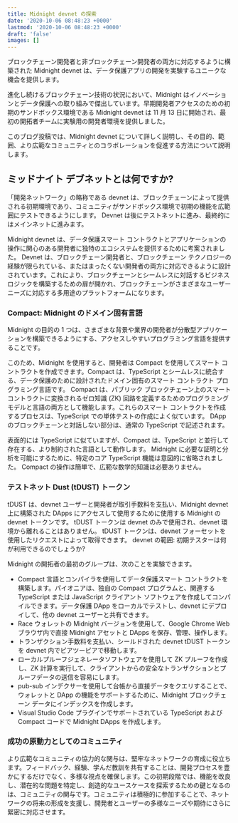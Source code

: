 ```yaml
---
title: Midnight devnet の探索
date: '2020-10-06 08:48:23 +0000'
lastmod: '2020-10-06 08:48:23 +0000'
draft: 'false'
images: []
---
```


ブロックチェーン開発者と非ブロックチェーン開発者の両方に対応するように構築された Midnight devnet は、データ保護アプリの開発を実験するユニークな機会を提供します。

進化し続けるブロックチェーン技術の状況において、Midnight はイノベーションとデータ保護への取り組みで傑出しています。早期開発者アクセスのための初期のサンドボックス環境である Midnight devnet は 11 月 13 日に開始され、最初の開拓者チームに実験用の開発者環境を提供しました。

このブログ投稿では、Midnight devnet について詳しく説明し、その目的、範囲、より広範なコミュニティとのコラボレーションを促進する方法について説明します。

## ミッドナイト デブネットとは何ですか?

「開発ネットワーク」の略称である devnet は、ブロックチェーンによって提供される初期環境であり、コミュニティがサンドボックス環境で初期の機能を広範囲にテストできるようにします。 Devnet は後にテストネットに進み、最終的にはメインネットに進みます。

Midnight devnet は、データ保護スマート コントラクトとアプリケーションの操作に関心のある開発者に独特のエコシステムを提供するために考案されました。 Devnet は、ブロックチェーン開発者と、ブロックチェーン テクノロジーの経験が限られている、またはまったくない開発者の両方に対応できるように設計されています。これにより、ブロックチェーンとシームレスに対話するビジネス ロジックを構築するための扉が開かれ、ブロックチェーンがさまざまなユーザー ニーズに対応する多用途のプラットフォームになります。

### Compact: Midnight のドメイン固有言語

Midnight の目的の 1 つは、さまざまな背景や業界の開発者が分散型アプリケーションを構築できるようにする、アクセスしやすいプログラミング言語を提供することです。

このため、Midnight を使用すると、開発者は Compact を使用してスマート コントラクトを作成できます。Compact は、TypeScript とシームレスに統合する、データ保護のために設計されたドメイン固有のスマート コントラクト プログラミング言語です。 Compact は、パブリック ブロックチェーン上のスマート コントラクトに変換されるゼロ知識 (ZK) 回路を定義するためのプログラミング モデルと言語の両方として機能します。これらのスマート コントラクトを作成するプロセスは、TypeScript での単体テストの作成によく似ています。 DApp のブロックチェーンと対話しない部分は、通常の TypeScript で記述されます。

表面的には TypeScript に似ていますが、Compact は、TypeScript と並行して存在する、より制約された言語として動作します。 Midnight に必要な証明と分析を可能にするために、特定のコア TypeScript 機能は意図的に省略されました。 Compact の操作は簡単で、広範な数学的知識は必要ありません。

### テストネット Dust (tDUST) トークン

tDUST は、devnet ユーザーと開発者が取引手数料を支払い、Midnight devnet 上に構築された DApps にアクセスして使用するために使用する Midnight の devnet トークンです。 tDUST トークンは devnet のみで使用され、devnet 環境から離れることはありません。 tDUST トークンは、devnet フォーセットを使用したリクエストによって取得できます。 devnet の範囲: 初期テスターは何が利用できるのでしょうか?

Midnight の開拓者の最初のグループは、次のことを実験できます。

- Compact 言語とコンパイラを使用してデータ保護スマート コントラクトを構築します。パイオニアは、独自の Compact プログラムと、関連する TypeScript または JavaScript クライアント ソフトウェアを作成してコンパイルできます。データ保護 DApp をローカルでテストし、devnet にデプロイして、他の devnet ユーザーと共有できます。
- Race ウォレットの Midnight バージョンを使用して、Google Chrome Web ブラウザ内で直接 Midnight アセットと DApps を保存、管理、操作します。
- トランザクション手数料を支払い、シールドされた devnet tDUST トークンを devnet 内でピアツーピアで移動します。
- ローカルプルーフジェネレータソフトウェアを使用して ZK プルーフを作成し、ZK 計算を実行して、クライアントからの安全なトランザクションとプルーフデータの送信を容易にします。
- pub-sub インデクサーを使用して台帳から直接データをクエリすることで、ウォレットと DApp の機能をサポートするために、Midnight ブロックチェーン データにインデックスを作成します。
- Visual Studio Code プラグインでサポートされている TypeScript および Compact コードで Midnight DApps を作成します。

### 成功の原動力としてのコミュニティ

より広範なコミュニティの協力的な関与は、堅牢なネットワークの育成に役立ちます。フィードバック、経験、学んだ教訓を共有することは、開発プロセスを豊かにするだけでなく、多様な視点を確保します。この初期段階では、機能を改良し、潜在的な問題を特定し、創造的なユースケースを探索するための鍵となるのは、コミュニティの関与です。コミュニティは積極的に参加することで、ネットワークの将来の形成を支援し、開発者とユーザーの多様なニーズや期待にさらに緊密に対応させます。
